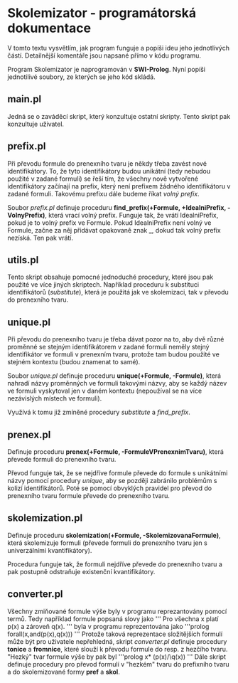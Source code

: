 ﻿# Skolemizator - programátorská dokumentace

V tomto textu vysvětlím, jak program funguje a popíši ideu jeho jednotlivých částí. Detailnější komentáře jsou napsané přímo v kódu programu.

Program Skolemizator je naprogramován v **SWI-Prolog**. Nyní popíši jednotilivé soubory, ze kterých se jeho kód skládá.

## main.pl
Jedná se o zaváděcí skript, který konzultuje ostatní skripty. Tento skript pak konzultuje uživatel.

## prefix.pl
Při převodu formule do prenexního tvaru je někdy třeba zavést nové identifikátory. To, že tyto identifikátory budou unikátní (tedy nebudou použité v zadané formuli) se řeší tím, že všechny nově vytvořené identifikátory začínají na prefix, který není prefixem žádného identifikátoru v zadané formuli. Takovému prefixu dále budeme říkat *volný prefix*.

Soubor *prefix.pl* definuje proceduru **find_prefix(+Formule, +IdealniPrefix, -VolnyPrefix)**, která vrací volný prefix. Funguje tak, že vrátí IdealniPrefix, pokud je to volný prefix ve Formule. Pokud IdealniPrefix není volný ve Formule, začne za něj přidávat opakovaně znak **_**, dokud tak volný prefix nezíská. Ten pak vrátí.

## utils.pl
Tento skript obsahuje pomocné jednoduché procedury, které jsou pak použité ve více jiných skriptech. Například proceduru k substituci identifikátorů (*substitute*), která je použitá jak ve skolemizaci, tak v převodu do prenexního tvaru.

## unique.pl
Při převodu do prenexního tvaru je třeba dávat pozor na to, aby dvě různé proměnné se stejným identifikátorem v zadané formuli neměly stejný identifikátor ve formuli v prenexním tvaru, protože tam budou použité ve stejném kontextu (budou znamenat to samé).

Soubor *unique.pl* definuje proceduru **unique(+Formule, -Formule)**, která nahradí názvy proměnných ve formuli takovými názvy, aby se každý název ve formuli vyskytoval jen v daném kontextu (nepoužíval se na více nezávislých místech ve formuli).

Využívá k tomu již zmíněné procedury *substitute* a *find_prefix*.

## prenex.pl
Definuje proceduru **prenex(+Formule, -FormuleVPrenexnimTvaru)**, která převede formuli do prenexního tvaru.

Převod funguje tak, že se nejdříve formule převede do formule s unikátními názvy pomocí procedury *unique*, aby se později zabránilo problémům s kolizí identifikátorů. Poté se pomocí obvyklých pravidel pro převod do prenexního tvaru formule převede do prenexního tvaru.

## skolemization.pl
Definuje proceduru **skolemization(+Formule, -SkolemizovanaFormule)**, která skolemizuje formuli (převede formuli do prenexního tvaru jen s univerzálními kvantifikátory).

Procedura funguje tak, že formuli nejdříve převede do prenexního tvaru a pak postupně odstraňuje existenční kvantifikátory.

## converter.pl
Všechny zmiňované formule výše byly v programu reprezantovány pomocí termů. Tedy například formule popsaná slovy jako
'''
Pro všechna x platí p(x) a zároveň q(x).
'''
byla v programu reprezentována jako
'''prolog
forall(x,and(p(x),q(x)))
'''
Protože taková reprezentace složitějších formulí může být pro uživatele nepřehledná, skript *converter.pl* definuje procedury **tonice** a **fromnice**, které slouží k převodu formule do resp. z hezčího tvaru. "Hezký" tvar formule výše by pak byl
'''prolog
x* (p(x)/\q(x))
'''
Dále skript definuje procedury pro převod formulí v "hezkém" tvaru do prefixního tvaru a do skolemizované formy **pref** a **skol**.